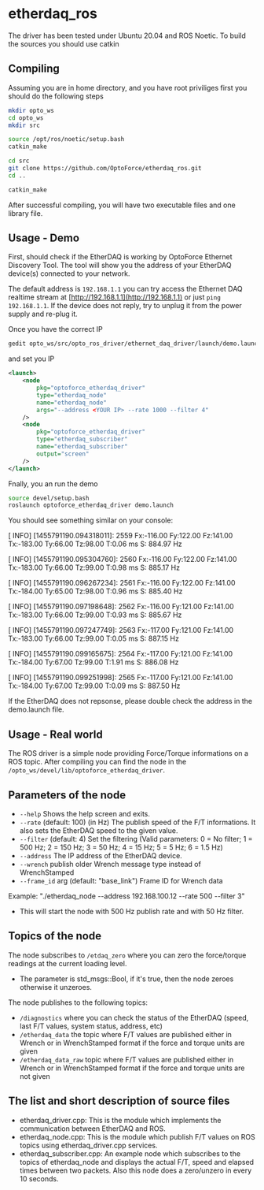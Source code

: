 # etherdaq_ros
The driver has been tested under Ubuntu 20.04 and ROS Noetic.
To build the sources you should use catkin


Compiling
---------
Assuming you are in home directory, and you have root priviliges first you should do the following steps

```bash
mkdir opto_ws
cd opto_ws
mkdir src

source /opt/ros/noetic/setup.bash
catkin_make

cd src
git clone https://github.com/OptoForce/etherdaq_ros.git
cd ..

catkin_make
```

After successful compiling, you will have two executable files and one library file.


Usage - Demo
------------

First, should check if the EtherDAQ is working by OptoForce Ethernet Discovery Tool. The tool will 
show you the address of your EtherDAQ device(s) connected to your network.

The default address is `192.168.1.1` you can try access the Ethernet DAQ realtime stream at [http://192.168.1.1](http://192.168.1.1) or just `ping 192.168.1.1`. If the device does not reply, try to unplug it from the power supply and re-plug it.

Once you have the correct IP

```bash
gedit opto_ws/src/opto_ros_driver/ethernet_daq_driver/launch/demo.launch
```

and set you IP

```xml
<launch>
	<node
		pkg="optoforce_etherdaq_driver"
		type="etherdaq_node"
		name="etherdaq_node"
		args="--address <YOUR IP> --rate 1000 --filter 4"
	/>
	<node
		pkg="optoforce_etherdaq_driver"
		type="etherdaq_subscriber"
		name="etherdaq_subscriber"
		output="screen"
	/>
</launch>
```

Fnally, you an run the demo

```bash
source devel/setup.bash
roslaunch optoforce_etherdaq_driver demo.launch
```

You should see something similar on your console:


[ INFO] [1455791190.094318011]: 2559 Fx:-116.00 Fy:122.00 Fz:141.00 Tx:-183.00 Ty:66.00 Tz:98.00 T:0.06 ms S: 884.97 Hz

[ INFO] [1455791190.095304760]: 2560 Fx:-116.00 Fy:122.00 Fz:141.00 Tx:-183.00 Ty:66.00 Tz:99.00 T:0.98 ms S: 885.17 Hz

[ INFO] [1455791190.096267234]: 2561 Fx:-116.00 Fy:122.00 Fz:141.00 Tx:-184.00 Ty:65.00 Tz:98.00 T:0.96 ms S: 885.40 Hz

[ INFO] [1455791190.097198648]: 2562 Fx:-116.00 Fy:121.00 Fz:141.00 Tx:-183.00 Ty:66.00 Tz:99.00 T:0.93 ms S: 885.67 Hz

[ INFO] [1455791190.097247749]: 2563 Fx:-117.00 Fy:121.00 Fz:141.00 Tx:-183.00 Ty:66.00 Tz:99.00 T:0.05 ms S: 887.15 Hz

[ INFO] [1455791190.099165675]: 2564 Fx:-117.00 Fy:121.00 Fz:141.00 Tx:-184.00 Ty:67.00 Tz:99.00 T:1.91 ms S: 886.08 Hz

[ INFO] [1455791190.099251998]: 2565 Fx:-117.00 Fy:121.00 Fz:141.00 Tx:-184.00 Ty:67.00 Tz:99.00 T:0.09 ms S: 887.50 Hz


If the EtherDAQ does not repsonse, please double check the address in the demo.launch file.




Usage - Real world
------------------


The ROS driver is a simple node providing Force/Torque informations on a ROS topic.
After compiling you can find the node in the `/opto_ws/devel/lib/optoforce_etherdaq_driver`.



Parameters of the node
----------------------
* `--help` Shows the help screen and exits.
* `--rate` (default: 100) (in Hz) The publish speed of the F/T informations. It also sets the EtherDAQ speed to the given value. 
* `--filter` (default: 4) Set the filtering (Valid parameters: 0 = No filter; 1 = 500 Hz; 2 = 150 Hz; 3 = 50 Hz; 4 = 15 Hz; 5 = 5 Hz; 6 = 1.5 Hz)
* `--address` The IP address of the EtherDAQ device.
* `--wrench`  publish older Wrench message type instead of WrenchStamped
* `--frame_id` arg (default: "base_link") Frame ID for Wrench data


Example: 
 "./etherdaq_node --address 192.168.100.12 --rate 500 --filter 3"
* This will start the node with 500 Hz publish rate and with 50 Hz filter.


Topics of the node
------------------
The node subscribes to `/etdaq_zero` where you can zero the force/torque readings at the current loading level.
 * The parameter is std_msgs::Bool, if it's true, then the node zeroes otherwise it unzeroes.

The node publishes to the following topics:
*   `/diagnostics` where you can check the status of the EtherDAQ (speed, last F/T values, system status, address, etc)
*   `/etherdaq_data` the topic where F/T values are published either in Wrench or in WrenchStamped format if the force and torque units are given 
*   `/etherdaq_data_raw` topic where F/T values are published either in Wrench or in WrenchStamped format if the force and torque units are not given



The list and short description of source files
----------------------------------------------

* etherdaq_driver.cpp: 	   This is the module which implements the communication between EtherDAQ and ROS.
* etherdaq_node.cpp: 	   This is the module which publish F/T values on ROS topics using etherdaq_driver.cpp 
                           services.
* etherdaq_subscriber.cpp: An example node which subscribes to the topics of etherdaq_node and displays
                           the actual F/T, speed and elapsed times between two packets. Also this node 
                           does a zero/unzero in every 10 seconds.
